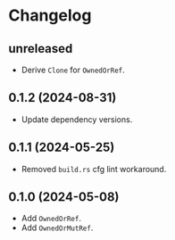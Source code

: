 # Changelog

## unreleased

* Derive `Clone` for `OwnedOrRef`.


## 0.1.2 (2024-08-31)

* Update dependency versions.


## 0.1.1 (2024-05-25)

* Removed `build.rs` cfg lint workaround.


## 0.1.0 (2024-05-08)

* Add `OwnedOrRef`.
* Add `OwnedOrMutRef`.
